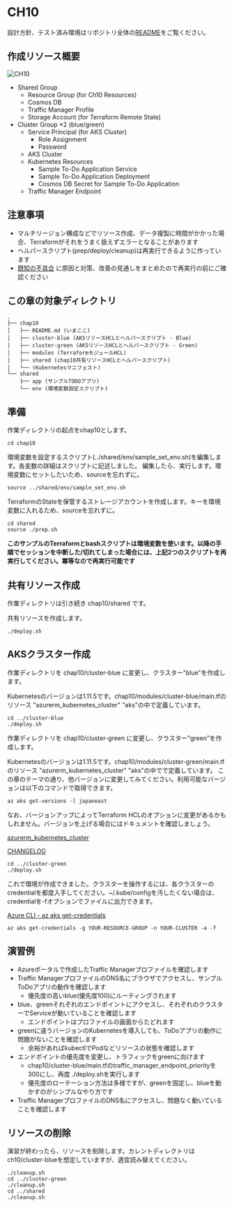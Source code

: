 # CH10

設計方針、テスト済み環境はリポジトリ全体の[README](https://github.com/ToruMakabe/Understanding-K8s)をご覧ください。

## 作成リソース概要

![CH10](https://github.com/ToruMakabe/Understanding-K8s/blob/master/pics/ch10.jpg?raw=true "CH10")

* Shared Group
  * Resource Group (for Ch10 Resources)
  * Cosmos DB
  * Traffic Manager Profile
  * Storage Account (for Terraform Remote State)
* Cluster Group *2 (blue/green)
  * Service Principal (for AKS Cluster)
    * Role Assignment
    * Password
  * AKS Cluster
  * Kubernetes Resources
    * Sample To-Do Application Service
    * Sample To-Do Application Deployment
    * Cosmos DB Secret for Sample To-Do Application
  * Traffic Manager Endpoint

## 注意事項

* マルチリージョン構成などでリソース作成、データ複製に時間がかかった場合、Terraformがそれをうまく扱えずエラーとなることがあります
* ヘルパースクリプト(prep/deploy/cleanup)は再実行できるように作っています
* [既知の不具合][link_known_issue] に原因と対策、改善の見通しをまとめたので再実行の前にご確認ください

[link_known_issue]: https://github.com/ToruMakabe/Understanding-K8s/blob/master/README.md#known_issue

## この章の対象ディレクトリ

```
.
├── chap10
│   ├── README.md (いまここ)
│   ├── cluster-blue (AKSリソースHCLとヘルパースクリプト - Blue)
│   ├── cluster-green (AKSリソースHCLとヘルパースクリプト - Green)
│   ├── modules (TerraformモジュールHCL)
│   ├── shared (chap10共有リソースHCLとヘルパースクリプト)
│   └── (Kubernetesマニフェスト)
└── shared
    ├── app (サンプルTODOアプリ)
    └── env (環境変数設定スクリプト)
```

## 準備

作業ディレクトリの起点をchap10とします。

```
cd chap10
```

環境変数を設定するスクリプト(../shared/env/sample_set_env.sh)を編集します。各変数の詳細はスクリプトに記述しました。
編集したら、実行します。環境変数にセットしたいため、sourceを忘れずに。

```
source ../shared/env/sample_set_env.sh
```

TerraformのStateを保管するストレージアカウントを作成します。キーを環境変数に入れるため、sourceを忘れずに。

```
cd shared
source ./prep.sh
```

__このサンプルのTerraformとbashスクリプトは環境変数を使います。以降の手順でセッションを中断した/切れてしまった場合には、上記2つのスクリプトを再実行してください。冪等なので再実行可能です__

## 共有リソース作成

作業ディレクトリは引き続き chap10/shared です。

共有リソースを作成します。

```
./deploy.sh
```

## AKSクラスター作成

作業ディレクトリを chap10/cluster-blue に変更し、クラスター"blue"を作成します。

Kubernetesのバージョンは1.11.5です。chap10/modules/cluster-blue/main.tfのリソース "azurerm_kubernetes_cluster" "aks"の中で定義しています。


```
cd ../cluster-blue
./deploy.sh
```

作業ディレクトリを chap10/cluster-green に変更し、クラスター"green"を作成します。

Kubernetesのバージョンは1.11.5です。chap10/modules/cluster-green/main.tfのリソース "azurerm_kubernetes_cluster" "aks"の中でで定義しています。
この章のテーマの通り、他バージョンに変更してみてください。利用可能なバージョンは以下のコマンドで取得できます。

```
az aks get-versions -l japaneast
```

なお、バージョンアップによってTerraform HCLのオプションに変更があるかもしれません。バージョンを上げる場合にはドキュメントを確認しましょう。

[azurerm_kubernetes_cluster](https://www.terraform.io/docs/providers/azurerm/r/kubernetes_cluster.html)

[CHANGELOG](https://github.com/terraform-providers/terraform-provider-azurerm/blob/master/CHANGELOG.md)

```
cd ../cluster-green
./deploy.sh
```

これで環境が作成できました。クラスターを操作するには、各クラスターのcredentialを都度入手してください。~/.kube/configを汚したくない場合は、credentialを-fオプションでファイルに出力できます。

[Azure CLI - az aks get-credentials](https://docs.microsoft.com/en-us/cli/azure/aks?view=azure-cli-latest#az-aks-get-credentials)

```
az aks get-credentials -g YOUR-RESOURCE-GROUP -n YOUR-CLUSTER -a -f
```

## 演習例

* Azureポータルで作成したTraffic Managerプロファイルを確認します
* Traffic ManagerプロファイルのDNS名にブラウザでアクセスし、サンプルToDoアプリの動作を確認します
  * 優先度の高いblue(優先度100)にルーティングされます 
* blue、greenそれぞれのエンドポイントにアクセスし、それぞれのクラスターでServiceが動いていることを確認します
  * エンドポイントはプロファイルの画面からたどれます
* greenに違うバージョンのKubernetesを導入しても、ToDoアプリの動作に問題がないことを確認します
  * 余裕があればkubectlでPodなどリソースの状態を確認します
* エンドポイントの優先度を変更し、トラフィックをgreenに向けます
  * chap10/cluster-blue/main.tfのtraffic_manager_endpoint_priorityを300にし、再度 ./deploy.shを実行します
  * 優先度のローテーション方法は多様ですが、greenを固定し、blueを動かすのがシンプルなやり方です
* Traffic ManagerプロファイルのDNS名にアクセスし、問題なく動いていることを確認します

## リソースの削除

演習が終わったら、リソースを削除します。カレントディレクトリはch10/cluster-blueを想定していますが、適宜読み替えてください。

```
./cleanup.sh
cd ../cluster-green
./cleanup.sh
cd ../shared
./cleanup.sh
```